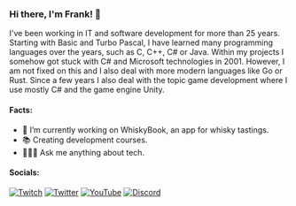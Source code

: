 ### Hi there, I'm Frank! 👋
I've been working in IT and software development for more than 25 years. Starting with Basic and Turbo Pascal, I have learned many programming languages over the years, such as C, C++, C# or Java. Within my projects I somehow got stuck with C# and Microsoft technologies in 2001. However, I am not fixed on this and I also deal with more modern languages like Go or Rust. Since a few years I also deal with the topic game development where I use mostly C# and the game engine Unity.

#### Facts:
- 🔭 I’m currently working on WhiskyBook, an app for whisky tastings.
- 📚 Creating development courses.
- 🧑🏻‍💻 Ask me anything about tech.

#### Socials:
[![Twitch](https://img.shields.io/badge/Twitch-%239146FF.svg?logo=Twitch&logoColor=white)](https://twitch.tv/jeanvaljean80) [![Twitter](https://img.shields.io/badge/Twitter-%231DA1F2.svg?logo=Twitter&logoColor=white)](https://twitter.com/jeanvaljean80) [![YouTube](https://img.shields.io/badge/YouTube-%23FF0000.svg?logo=YouTube&logoColor=white)](https://youtube.com/@jeanvaljean80) [![Discord](https://img.shields.io/discord/1208836661136465960?logo=Discord&logoColor=white&label=Discord&labelColor=%235865F2)](https://discord.gg/MjtKTgbv7B)
